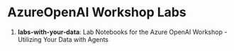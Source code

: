 # AzureOpenAI Workshop Labs

1. **labs-with-your-data**: Lab Notebooks for the Azure OpenAI Workshop - Utilizing Your Data with Agents
